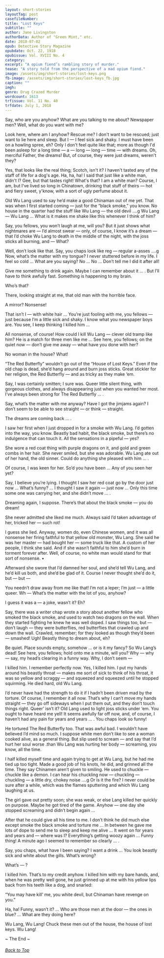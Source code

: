 ```yaml
---
layout: short-stories
layoutTag: post
casefileNumber:  
title: "Lost Keys"
subtitle: ""
author: Jane Livingston
authorData: Author of "Green Mint," etc.
date: 2018-07-02
opub: Detective Story Magazine
opubdate: Oct. 22, 1918 
opubissue: Vol. XVIII No. 4 
category: 
excerpt: "A opium fiend’s rambling story of murder."
tease: "A story told from the perspective of a mad opium fiend."
image: /assets/img/short-stories/lost-keys.png
fb-image: /assets/img/short-stories/lost-keys_fb.jpg
caption: ""
imgh: 
genre: Drug Crazed Murder
wordcount: 1613
trfissue: Vol. 11 No. 40
trfdate: July 1, 2018
---
```


<!-- section id="toc" class="toc">
  <header>
    <h6>Table of Contents</h6>
  </header>
<div id="drawer" markdown="1">
1. Auto generated table of contents
{:toc}
</div>
</section> table-of-contents -->

Say, who are you anyhow? What are you talking to me about? Newspaper men? Well, what do you want with me?

Look here, where am I anyhow? Rescue me? I don't want to be rescued; just want to lie here and sleep. But I — I feel sick and shaky. I must have been on a howling spree, eh? Only I don't feel quite like that; more as though I'd been asleep for a long time — a — long — long — time — with dreams. Oh, merciful Father, the dreams! But, of course, they were just dreams, weren't they?

Yes, that looks like the real thing; Scotch, isn't it? I haven\'t tasted any of the staff of life for a dog's age. Ha, ha, ha! I said that just like a white man, didn't I? Gee, but that tastes right! What\'s that? I am a white man? Course, I am, but I've lived so long in Chinatown, drinking that stuff of theirs — hot and fiery sweet, y'know, with a sort of ugly perfume about it.

Old Wu Lang used to say he’d make a good Chinaman out of me yet. That was when I first started coming — just for the “black smoke,” you know. No house in the quarter had the stuff like Wu Lang — the old devil ….g Wu Lang — Wu Lang ... What is it makes me shake like this whenever I think of him?

Say, you fellows, you won’t laugh at me, will you? But it just shows what nightmares are — I’d almost swear — only, of course, I know it’s a dream — that I’d choke Wu Lang to death in the middle of the night, with the joss sticks all burning, and — What?

Well, don’t look like that. Say, you chaps look like reg — regular a-asses ….g Now, what’s the matter with my tongue? I never stuttered before in my life. I feel so cold … What are you saying? No … No … Don’t tell me I did it after all!

Give me something to drink again. Maybe I can remember about it … . But I’ll have to think awfully fast. Something is happening to my brain.

Who’s that?

There, looking straight at me, that old man with the horrible face.

A mirror? Nonsense!

That isn’t I — with white hair … You’re just fooling with me, you fellows — just because I’m a little sick and shaky. I know what you newspaper boys are. You see, I keep thinking I killed him …

All nonsense, of course! How could I kill Wu Lang — clever old tramp like him? He is a match for three men like me … See here, you fellows; on the quiet now — don’t give me away — what have you done with her?

No woman in the house? What!

“The Red Butterfly” wouldn’t go out of the “House of Lost Keys.” Even if the old chap is dead, she’d hang around and burn joss sticks. Great stickler for her religion, the Red Butterfly — and as tricky as they make ‘em.

Say, I was certainly smitten; I sure was. Queer little silent thing, with gorgeous clothes, and always disappearing just when you wanted her most. I’ve always been strong for The Red Butterfly … .

Say, what’s the matter with me anyway? Have I got the jimjams again? I don’t seem to be able to see straight — or think — straight.

The dreams are coming back … .

I saw her first when I just dropped in for a smoke with Wu Lang. I’d gotten into the way, you know. Beastly bad habit, the black smoke, but there’s no indulgence that can touch it. All the sensations in a pipeful — yes?

She wore a red coat thing with purple dragons on it, and gold and green combs in her hair. She never smiled, but she was adorable. Wu Lang ate out of her hand, the old sinner. Could do anything she pleased with him … .

Of course, I was keen for her. So’d you have been … Any of you seen her yet?

Say, I believe you’re lying. I thought I saw her red coat go by the door just now … What’s funny? … I thought I saw it again — just now … Only this time some one was carrying her, and she didn’t move … .

Dreaming again, I suppose. There’s that about the black smoke — you do dream!

She never admitted she liked me much. Always said I’d taken advantage of her, tricked her — such rot!

I guess she lied. Anyway, women do, even Chinese women, and it was all nonsense her firing faithful to that yellow old monster, Wu Lang. She said he was her master — had bought her — some truck like that. A custom of her people, I think she said. And if she wasn’t faithful to him she’d burn in torment forever after. Well, of course, no white man would stand for that sort of nonsense. •

Afterward she swore that I’d damned her soul, and she’d tell Wu Lang, and he’d kill us both, and she’d be glad of it. Course I never thought she’d do it, but — but —

You needn’t draw away from me like that! I’m not a leper; I’m just — a little queer. Wh — What’s the matter with the lot of you, anyhow? 

I guess it was a — a joke, wasn’t it? Eh?

Say, there was a writer chap wrote a story about another fellow who smoked the black smoke, and used to watch two dragons on the wall. When they started fighting he knew he was well doped. I saw things too, but — don’t laugh — they were butterflies, red butterflies that crawled up and down the wall. Crawled, remember; for they looked as though they’d been — smashed! Ugh! Beastly thing to dream about, eh?

Be quiet. Place sounds empty, somehow … or is it my fancy? So Wu Lang’s dead! See here, you fellows; hold onto me a minute, will you? Why — why — say, my head’s clearing in a funny way. Why, I don’t seem —

I killed him. I remember perfectly now. Yes, I killed him. I put my hands around his beastly throat — makes me sort of sick to think of his throat, it was so yellow and scraggy — and squeezed and squeezed until he stopped squirming. He died hard, old Wu Lang.

I’d never have had the strength to do it if I hadn’t been driven mad by the torture. Of course, I remember it all now. That’s why I can’t move my hands straight — they go off sideways when I put them out, and they don’t touch things right. Queer’ isn’t it? Old Lang used to light joss sticks under ‘em. You ought to have heard me yell! It seems awfully far off now, and, of course, I haven’t had any pain for years and years … . You chaps look so funny!

He tortured The Red Butterfly too. That was awful bad. I wouldn’t have believed I’d mind so much. I suppose white men don’t like to see a woman cooked alive, as a general thing. But slip used to scream — and say that I’d hurt her soul worse .than Wu Lang was hurting her body — screaming, you know, all the time.

I half killed myself time and again trying to get at Wu Lang, but he had me tied up too tight. Made a good job of his knots, he did, and grinned all the time. They say Chinamen aren’t given to smiling. He used to chuckle — chuckle like a demon. I can hear his chuckling now — chuckling — chuckling — a little dry, chokey noise ….g Or is it the fire? I never could be sure after a while, which was the flames sputtering and which Wu Lang laughing at us.

The girl gave out pretty soon; she was weak, or else Lang killed her quickly on purpose. Maybe he got tired of the game. Anyhow — one day she stopped screaming and didn’t begin again …

After that he could give all his time to me. I don’t think he did much else except smoke the black smoke and torture me … In between he gave me lots of dope to send me to sleep and keep me alive … It went on for years and years and — where was I? Everything’s getting woozy again … Funny thing! A minute ago I seemed to remember so clearly … .

Say, you chaps, what have I been saying? I want a drink … You look beastly sick and white about the gills. What’s wrong?

What’s — ?

I killed him. That’s to my credit anyhow. I killed him with my bare hands, and, when he was pretty well gone, he just grinned up at me with his yellow lips back from his teeth like a dog, and snarled:

“You may have kill’ me, you white devil, but Chinaman have revenge on you.”

Ha, ha! Funny, wasn’t it? … Who are those men at the door — the ones in blue? … What are they doing here?

Wu Lang, Wu Lang! Chuck these men out of the house, the house of lost keys. Wu Lang!

<p id="theend">~ The End ~</p>
<h6 class="btt"><a href="#top">Back to Top</a></h6>
